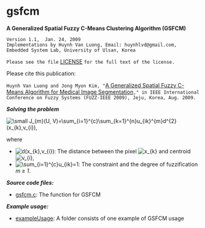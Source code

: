 # gsfcm
**A Generalized Spatial Fuzzy C-Means Clustering Algorithm (GSFCM)**

    Version 1.1,  Jan. 24, 2009
    Implementations by Huynh Van Luong, Email: huynhlvd@gmail.com,
    Embedded System Lab, University of Ulsan, Korea
    
   `Please see the file` [LICENSE](https://github.com/huynhlvd/gsfcm/blob/master/LICENSE.md) `for the full text of the license.`

Please cite this publication:

`Huynh Van Luong and Jong Myon Kim, "`[A Generalized Spatial Fuzzy C-Means Algorithm for Medical Image Segmentation](http://ieeexplore.ieee.org/xpls/abs_all.jsp?arnumber=5276878)`," in IEEE International Conference on Fuzzy Systems (FUZZ-IEEE 2009), Jeju, Korea, Aug. 2009.`
             
**_Solving the problem_**

<img src="https://latex.codecogs.com/svg.latex?\small&space;J_{m}(U,&space;V)=\sum_{i=1}^{c}\sum_{k=1}^{n}u_{ik}^{m}d^{2}(x_{k},v_{i})," title="\small J_{m}(U, V)=\sum_{i=1}^{c}\sum_{k=1}^{n}u_{ik}^{m}d^{2}(x_{k},v_{i})," />

where
- <img src="https://latex.codecogs.com/svg.latex?d(x_{k},v_{i})" title="d(x_{k},v_{i})" />: The distance between the pixel <img src="https://latex.codecogs.com/svg.latex?x_{k}" title="x_{k}" /> and centroid <img src="https://latex.codecogs.com/svg.latex?v_{i}" title="v_{i}" />, 
- <img src="https://latex.codecogs.com/svg.latex?\sum_{i=1}^{c}u_{ik}=1" title="\sum_{i=1}^{c}u_{ik}=1" />: The constraint and the degree of fuzzification _m ≥ 1_.

**_Source code files:_** 
- [gsfcm.c](https://github.com/huynhlvd/gsfcm/blob/master/gsfcm.c): The function for GSFCM

**_Example usage:_** 
- [exampleUsage](https://github.com/huynhlvd/gsfcm/blob/master/exampleUsage): A folder consists of one example of GSFCM usage
